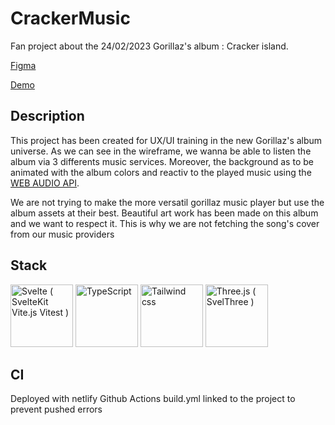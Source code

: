 # CrackerMusic
Fan project about the 24/02/2023 Gorillaz's album : Cracker island. 

[Figma](https://www.figma.com/file/DzisECDtdLAua38NwQWofc/CrackerMusic?node-id=0%3A1&t=lhPleUOF9514jqni-1)

[Demo](https://cracker-music.netlify.app/)
## Description
This project has been created for UX/UI training in the new Gorillaz's album universe. 
As we can see in the wireframe, we wanna be able to listen the album via 3 differents music services.
Moreover, the background as to be animated with the album colors and reactiv to the played music using the [WEB AUDIO API](https://developer.mozilla.org/en-US/docs/web/api/web_audio_api).

We are not trying to make the more versatil gorillaz music player but use the album assets at their best.
Beautiful art work has been made on this album and we want to respect it. 
This is why we are not fetching the song's cover from our music providers

## Stack
<img src="https://img.icons8.com/doodle/256/svetle.png" alt="Svelte ( SvelteKit Vite.js Vitest )" width="100"/>
<img src="https://img.icons8.com/color/256/typescript.png" alt="TypeScript" width="100"/>
<img src="https://img.icons8.com/color/256/tailwindcss.png" alt="Tailwind css" width="100"/>
<img src="https://seeklogo.com/images/T/three-js-logo-07A32307F1-seeklogo.com.png" alt="Three.js ( SvelThree )" width="100"/>

## CI
Deployed with netlify 
Github Actions build.yml linked to the project to prevent pushed errors

